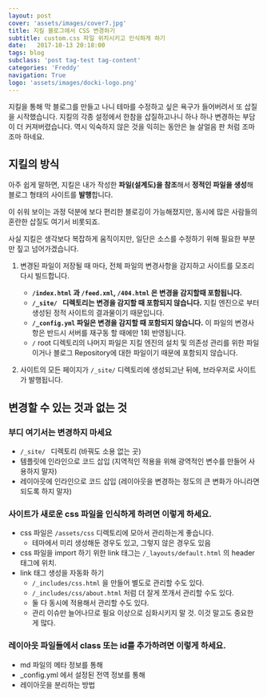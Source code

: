 ```yaml
---
layout: post
cover: 'assets/images/cover7.jpg'
title: 지킬 블로그에서 CSS 변경하기
subtitle: custom.css 파일 위치시키고 인식하게 하기
date:   2017-10-13 20:18:00
tags: blog
subclass: 'post tag-test tag-content'
categories: 'Freddy'
navigation: True
logo: 'assets/images/docki-logo.png'
---
```


지킬을 통해 막 블로그를 만들고 나니 테마를 수정하고 싶은 욕구가 들어버려서 또 삽질을 시작했습니다. 지킬의 각종 설정에서 한참을 삽질하고나니 하나 하나 변경하는 부담이 더 커져버렸습니다. 역시 익숙하지 않은 것을 익히는 동안은 늘 살얼음 판 처럼 조마조마 하네요.

## 지킬의 방식
아주 쉽게 말하면, 지킬은 내가 작성한 **파일(설계도)을 참조**해서 **정적인 파일을 생성**해 블로그 형태의 사이트를 **발행**합니다.

이 쉬워 보이는 과정 덕분에 보다 편리한 블로깅이 가능해졌지만, 동시에 많은 사람들의 혼란한 삽질도 여기서 비롯되죠.

사실 지킬은 생각보다 복잡하게 움직이지만, 일단은 소스를 수정하기 위해 필요한 부분만 짚고 넘어가겠습니다.

1. 변경된 파일이 저장될 때 마다, 전체 파일의 변경사항을 감지하고 사이트를 모조리 다시 빌드합니다.
   - **`/index.html` 과 `/feed.xml`, `/404.html` 은 변경을 감지할때 포함됩니다.**
   - **`/_site/ ` 디렉토리는 변경을 감지할 때 포함되지 않습니다.** 지킬 엔진으로 부터 생성된 정적 사이트의 결과물이기 때문입니다.
   - **`/_config.yml` 파일은 변경을 감지할 때 포함되지 않습니다.** 이 파일의 변경사항은 반드시 서버를 재구동 할 때에만 1회 반영됩니다.
   - `/` root 디렉토리의 나머지 파일은 지킬 엔진의 설치 및 의존성 관리를 위한 파일이거나 블로그 Repository에 대한 파일이기 때문에 포함되지 않습니다.

1. 사이트의 모든 페이지가 `/_site/` 디렉토리에 생성되고난 뒤에, 브라우저로 사이트가 발행됩니다.


## 변경할 수 있는 것과 없는 것
### 부디 여기서는 변경하지 마세요
- `/_site/ ` 디렉토리 (바꿔도 소용 없는 곳)
- 템플릿에 인라인으로 코드 삽입 (지역적인 적용을 위해 광역적인 변수를 만들어 사용하지 말자)
- 레이아웃에 인라인으로 코드 삽입 (레이아웃을 변경하는 정도의 큰 변화가 아니라면 되도록 하지 말자)


### 사이트가 새로운 css 파일을 인식하게 하려면 이렇게 하세요.
- css 파일은 `/assets/css` 디렉토리에 모아서 관리하는게 좋습니다.
   - 테마에서 미리 생성해둔 경우도 있고, 그렇지 않은 경우도 있음
- css 파일을 import 하기 위한 link 태그는 `/_layouts/default.html` 의 header 태그에 위치.
- link 태그 생성을 자동화 하기
   - `/_includes/css.html` 을 만들어 별도로 관리할 수도 있다.
   - `/_includes/css/about.html` 처럼 더 잘게 쪼개서 관리할 수도 있다.
   - 둘 다 동시에 적용해서 관리할 수도 있다.
   - 관리 이슈만 늘어나므로 필요 이상으로 심화시키지 말 것. 이것 말고도 중요한 게 많다.

### 레이아웃 파일들에서 class 또는 id를 추가하려면 이렇게 하세요.
- md 파일의 메타 정보를 통해
- _config.yml 에서 설정된 전역 정보를 통해
- 레이아웃을 분리하는 방법